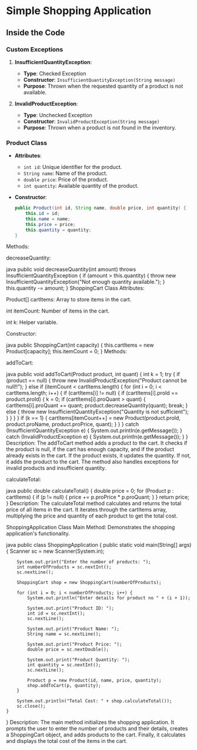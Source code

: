 # Simple Shopping Application

## Inside the Code

### Custom Exceptions
1. **InsufficientQuantityException**: 
   - **Type**: Checked Exception
   - **Constructor**: `InsufficientQuantityException(String message)`
   - **Purpose**: Thrown when the requested quantity of a product is not available.

2. **InvalidProductException**: 
   - **Type**: Unchecked Exception
   - **Constructor**: `InvalidProductException(String message)`
   - **Purpose**: Thrown when a product is not found in the inventory.

### Product Class
- **Attributes**:
  - `int id`: Unique identifier for the product.
  - `String name`: Name of the product.
  - `double price`: Price of the product.
  - `int quantity`: Available quantity of the product.

- **Constructor**: 
  ```java
  public Product(int id, String name, double price, int quantity) {
      this.id = id;
      this.name = name;
      this.price = price;
      this.quantity = quantity;
  }
Methods:

decreaseQuantity:

java
public void decreaseQuantity(int amount) throws InsufficientQuantityException {
    if (amount > this.quantity) {
        throw new InsufficientQuantityException("Not enough quantity available.");
    }
    this.quantity -= amount;
}
ShoppingCart Class
Attributes:

Product[] cartItems: Array to store items in the cart.

int itemCount: Number of items in the cart.

int k: Helper variable.

Constructor:

java
public ShoppingCart(int capacity) {
    this.cartItems = new Product[capacity];
    this.itemCount = 0;
}
Methods:

addToCart:

java
public void addToCart(Product product, int quant) {
    int k = 1;
    try {
        if (product == null) {
            throw new InvalidProductException("Product cannot be null!!");
        } else if (itemCount < cartItems.length) {
            for (int i = 0; i < cartItems.length; i++) {
                if (cartItems[i] != null) {
                    if (cartItems[i].proId == product.proId) {
                        k = 0;
                        if (cartItems[i].proQuant > quant) {
                            cartItems[i].proQuant += quant;
                            product.decreaseQuantity(quant);
                            break;
                        } else {
                            throw new InsufficientQuantityException("Quantity is not sufficient");
                        }
                    }
                }
            }
            if (k == 1) {
                cartItems[itemCount++] = new Product(product.proId, product.proName, product.proPrice, quant);
            }
        }
    } catch (InsufficientQuantityException e) {
        System.out.println(e.getMessage());
    } catch (InvalidProductException e) {
        System.out.println(e.getMessage());
    }
}
Description: The addToCart method adds a product to the cart. It checks if the product is null, if the cart has enough capacity, and if the product already exists in the cart. If the product exists, it updates the quantity. If not, it adds the product to the cart. The method also handles exceptions for invalid products and insufficient quantity.

calculateTotal:

java
public double calculateTotal() {
    double price = 0;
    for (Product p : cartItems) {
        if (p != null) {
            price += p.proPrice * p.proQuant;
        }
    }
    return price;
}
Description: The calculateTotal method calculates and returns the total price of all items in the cart. It iterates through the cartItems array, multiplying the price and quantity of each product to get the total cost.

ShoppingApplication Class
Main Method: Demonstrates the shopping application's functionality.

java
public class ShoppingApplication {
    public static void main(String[] args) {
        Scanner sc = new Scanner(System.in);

        System.out.print("Enter the number of products: ");
        int numberOfProducts = sc.nextInt();
        sc.nextLine();

        ShoppingCart shop = new ShoppingCart(numberOfProducts);

        for (int i = 0; i < numberOfProducts; i++) {
            System.out.println("Enter details for product no " + (i + 1));
            
            System.out.print("Product ID: ");
            int id = sc.nextInt();
            sc.nextLine();

            System.out.print("Product Name: ");
            String name = sc.nextLine();

            System.out.print("Product Price: ");
            double price = sc.nextDouble();

            System.out.print("Product Quantity: ");
            int quantity = sc.nextInt();
            sc.nextLine();

            Product p = new Product(id, name, price, quantity);
            shop.addToCart(p, quantity);
        }

        System.out.println("Total Cost: " + shop.calculateTotal());
        sc.close();
    }
}
Description: The main method initializes the shopping application. It prompts the user to enter the number of products and their details, creates a ShoppingCart object, and adds products to the cart. Finally, it calculates and displays the total cost of the items in the cart.